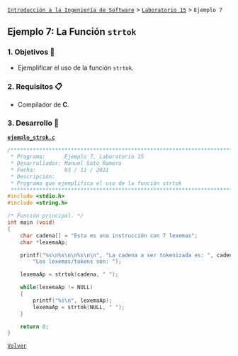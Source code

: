 [`Introducción a la Ingeniería de Software`](../../README.md) > [`Laboratorio 15`](../README.md) > `Ejemplo 7`

## Ejemplo 7: La Función `strtok`

### 1. Objetivos :dart:

- Ejemplificar el uso de la función `strtok`.

### 2. Requisitos :clipboard:

- Compilador de __C__.

### 3. Desarrollo :rocket:

**[`ejemplo_strok.c`](codigos/ejemplo_strtok.c)**

```c
/*******************************************************************************
 * Programa:      Ejemplo 7, Laboratorio 15                                    *
 * Desarrollador: Manuel Soto Romero                                           *
 * Fecha:         03 / 11 / 2021                                               *
 * Descripción:                                                                *
 * Programa que ejemplifica el uso de la función strtok                         *
 ******************************************************************************/
#include <stdio.h>
#include <string.h>

/* Función principal. */
int main (void)
{
    char cadena[] = "Esta es una instrucción con 7 lexemas";
    char *lexemaAp;

    printf("%s\n%s\n\n%s\n\n", "La cadena a ser tokenizada es: ", cadena,
        "Los lexemas/tokens son: ");

    lexemaAp = strtok(cadena, " ");

    while(lexemaAp != NULL)
    {
        printf("%s\n", lexemaAp);
        lexemaAp = strtok(NULL, " ");
    }

    return 0;
}
```

   
[`Volver`](../README.md)
